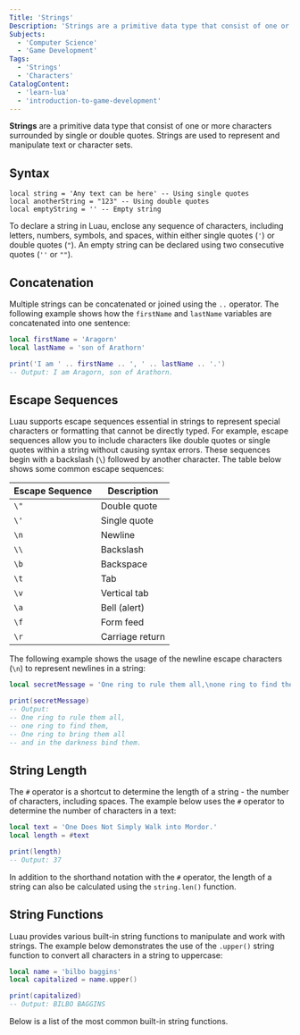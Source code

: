 ```yaml
---
Title: 'Strings'
Description: 'Strings are a primitive data type that consist of one or more characters surrounded by quotes.'
Subjects:
  - 'Computer Science'
  - 'Game Development'
Tags:
  - 'Strings'
  - 'Characters'
CatalogContent:
  - 'learn-lua'
  - 'introduction-to-game-development'
---
```


**Strings** are a primitive data type that consist of one or more characters surrounded by single or double quotes. Strings are used to represent and manipulate text or character sets.

## Syntax

```pseudo
local string = 'Any text can be here' -- Using single quotes
local anotherString = "123" -- Using double quotes
local emptyString = '' -- Empty string
```

To declare a string in Luau, enclose any sequence of characters, including letters, numbers, symbols, and spaces, within either single quotes (`'`) or double quotes (`"`). An empty string can be declared using two consecutive quotes (`''` or `""`).

## Concatenation

Multiple strings can be concatenated or joined using the `..` operator. The following example shows how the `firstName` and `lastName` variables are concatenated into one sentence:

```lua
local firstName = 'Aragorn'
local lastName = 'son of Arathorn'

print('I am ' .. firstName .. ', ' .. lastName .. '.')
-- Output: I am Aragorn, son of Arathorn.
```

## Escape Sequences

Luau supports escape sequences essential in strings to represent special characters or formatting that cannot be directly typed. For example, escape sequences allow you to include characters like double quotes or single quotes within a string without causing syntax errors. These sequences begin with a backslash (`\`) followed by another character. The table below shows some common escape sequences:

| Escape Sequence | Description     |
| --------------- | ----------------|
|`\"`             | Double quote    |
|`\'`             | Single quote    |
|`\n`             | Newline        |
|`\\`             | Backslash       |
|`\b`             | Backspace       |
|`\t`             | Tab             |
|`\v`             | Vertical tab    |
|`\a`             | Bell (alert)    |
|`\f`             | Form feed       |
|`\r`             | Carriage return |

The following example shows the usage of the newline escape characters (`\n`) to represent newlines in a string:

```lua
local secretMessage = 'One ring to rule them all,\none ring to find them,\nOne ring to bring them all\nand in the darkness bind them.'

print(secretMessage)
-- Output:
-- One ring to rule them all,
-- one ring to find them,
-- One ring to bring them all
-- and in the darkness bind them.
```

## String Length

The `#` operator is a shortcut to determine the length of a string - the number of characters, including spaces. The example below uses the `#` operator to determine the number of characters in a text:

```lua
local text = 'One Does Not Simply Walk into Mordor.'
local length = #text

print(length)
-- Output: 37
```

In addition to the shorthand notation with the `#` operator, the length of a string can also be calculated using the `string.len()` function.

## String Functions

Luau provides various built-in string functions to manipulate and work with strings. The example below demonstrates the use of the `.upper()` string function to convert all characters in a string to uppercase:

```lua
local name = 'bilbo baggins'
local capitalized = name.upper()

print(capitalized)
-- Output: BILBO BAGGINS
```

Below is a list of the most common built-in string functions.
